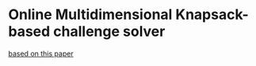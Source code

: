 # Online Multidimensional Knapsack-based challenge solver

[based on this paper](https://groups.cs.umass.edu/hajiesmaili/wp-content/uploads/sites/24/2021/11/Sigmetrics_2022_OnlineKnapsack.pdf)